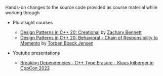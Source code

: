 Hands-on changes to the source code provided as course material while working through
- Pluralsight courses
  * [Design Patterns in C++ 20: Creational](https://www.pluralsight.com/courses/cpp-design-patterns-creational) by [Zachary Bennett](https://app.pluralsight.com/profile/author/zachary-bennett)
  * [Design Patterns in C++ 20: Behavioral - Chain of Responsibility to Memento](https://www.pluralsight.com/courses/cpp-design-patterns-behavioral-cor-memento) by [Torben Boeck Jensen](https://app.pluralsight.com/profile/author/torbenboeck-jensen)

- Youtube presentations
  * [Breaking Dependencies - C++ Type Erasure - Klaus Iglberger in CppCon 2022](https://www.youtube.com/watch?v=qn6OqefuH08)
